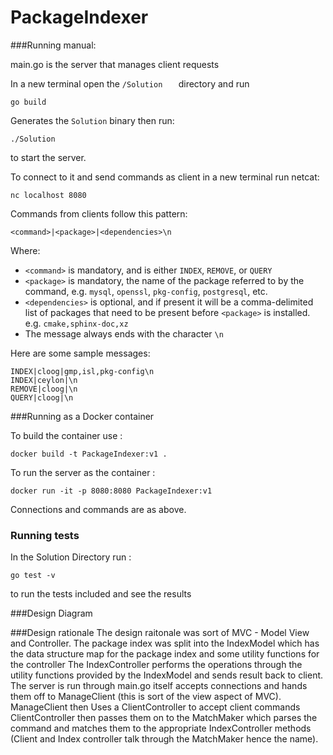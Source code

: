 # PackageIndexer

###Running manual:

main.go is the server that manages client requests

In a new terminal open the ```/Solution   ```  directory and run

```go build``` 

Generates the ```Solution``` binary  then run:

```./Solution``` 

to start the server.

To connect to it and send commands as client in a new terminal run netcat:

```nc localhost 8080```

Commands from clients follow this pattern:

```
<command>|<package>|<dependencies>\n
```

Where:
* `<command>` is mandatory, and is either `INDEX`, `REMOVE`, or `QUERY`
* `<package>` is mandatory, the name of the package referred to by the command, e.g. `mysql`, `openssl`, `pkg-config`, `postgresql`, etc.
* `<dependencies>` is optional, and if present it will be a comma-delimited list of packages that need to be present before `<package>` is installed. e.g. `cmake,sphinx-doc,xz`
* The message always ends with the character `\n`

Here are some sample messages:
```
INDEX|cloog|gmp,isl,pkg-config\n
INDEX|ceylon|\n
REMOVE|cloog|\n
QUERY|cloog|\n
```
###Running as a Docker container

To build the container use :

```docker build -t PackageIndexer:v1 . ```

To run the server as the container :

   ```docker run -it -p 8080:8080 PackageIndexer:v1```
   
Connections and commands are as above.

### Running tests 

In the Solution Directory run :

```go test -v```

to run the tests included and see the results

###Design Diagram

###Design rationale
The design raitonale was sort of MVC - Model View and Controller.
The package index was split into the IndexModel which has the data structure map for the package index and some utility functions for the controller
The IndexController performs the operations through the utility functions provided by the IndexModel and sends result back to client.
The server is run through main.go itself accepts connections and hands them off to ManageClient (this is sort of the view aspect of MVC). ManageClient then Uses a ClientController to accept client commands
ClientController then passes them on to the MatchMaker which parses the command and matches them to the appropriate IndexController methods (Client and Index controller talk through the MatchMaker hence the name).
 
   